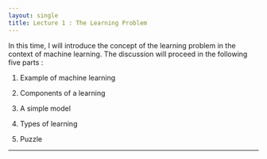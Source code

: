 ```yaml
---
layout: single
title: Lecture 1 : The Learning Problem 
---
```


In this time, I will introduce the concept of the learning problem in the context of machine learning. The discussion will proceed in the following five parts :   

1. Example of machine learning   

2. Components of a learning   

3. A simple model   

4. Types of learning   

5. Puzzle 

---
